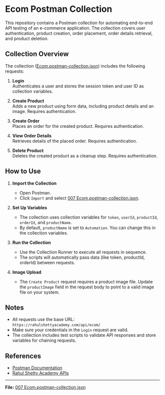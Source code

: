 # Ecom Postman Collection

This repository contains a Postman collection for automating end-to-end API testing of an e-commerce application. The collection covers user authentication, product creation, order placement, order details retrieval, and product deletion.

## Collection Overview

The collection ([Ecom.postman-collection.json](007%20Ecom.postman-collection.json)) includes the following requests:

1. **Login**  
   Authenticates a user and stores the session token and user ID as collection variables.

2. **Create Product**  
   Adds a new product using form data, including product details and an image. Requires authentication.

3. **Create Order**  
   Places an order for the created product. Requires authentication.

4. **View Order Details**  
   Retrieves details of the placed order. Requires authentication.

5. **Delete Product**  
   Deletes the created product as a cleanup step. Requires authentication.

## How to Use

1. **Import the Collection**
   - Open Postman.
   - Click `Import` and select [007 Ecom.postman-collection.json](007%20Ecom.postman-collection.json).

2. **Set Up Variables**
   - The collection uses collection variables for `token`, `userId`, `productId`, `orderId`, and `productName`.
   - By default, `productName` is set to `Automation`. You can change this in the collection variables.

3. **Run the Collection**
   - Use the Collection Runner to execute all requests in sequence.
   - The scripts will automatically pass data (like token, productId, orderId) between requests.

4. **Image Upload**
   - The `Create Product` request requires a product image file. Update the `productImage` field in the request body to point to a valid image file on your system.

## Notes

- All requests use the base URL: `https://rahulshettyacademy.com/api/ecom/`
- Make sure your credentials in the `Login` request are valid.
- The collection includes test scripts to validate API responses and store variables for chaining requests.

## References

- [Postman Documentation](https://learning.postman.com/docs/getting-started/introduction/)
- [Rahul Shetty Academy APIs](https://rahulshettyacademy.com/)

---

**File:** [007 Ecom.postman-collection.json](007%20Ecom.postman-collection.json)